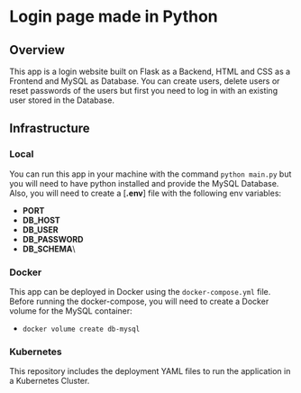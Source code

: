 # Login page made in Python

## Overview
This app is a login website built on Flask as a Backend, HTML and CSS as a Frontend and MySQL as Database. You can create users, delete users or reset passwords of the users but first you need to log in with an existing user stored in the Database. 

## Infrastructure
### Local
You can run this app in your machine with the command `python main.py` but you will need to have python installed and provide the MySQL Database. Also, you will need to create a [**.env**] file with the following env variables:
- **PORT**
- **DB_HOST**
- **DB_USER**
- **DB_PASSWORD**
- **DB_SCHEMA**\

### Docker
This app can be deployed in Docker using the `docker-compose.yml` file. Before running the docker-compose, you will need to create a Docker volume for the MySQL container:
- `docker volume create db-mysql`

### Kubernetes
This repository includes the deployment YAML files to run the application in a Kubernetes Cluster.

